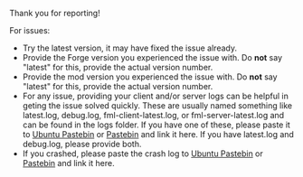 Thank you for reporting!

For issues:
 * Try the latest version, it may have fixed the issue already.
 * Provide the Forge version you experienced the issue with. Do **not** say "latest" for this, provide the actual version number.
 * Provide the mod version you experienced the issue with. Do **not** say "latest" for this, provide the actual version number.
 * For any issue, providing your client and/or server logs can be helpful in geting the issue solved quickly. These are usually named something like latest.log, debug.log, fml-client-latest.log, or fml-server-latest.log and can be found in the logs folder. If you have one of these, please paste it to [Ubuntu Pastebin](https://paste.ubuntu.com/) or [Pastebin](https://pastebin.com/) and link it here. If you have latest.log and debug.log, please provide both.
 * If you crashed, please paste the crash log to [Ubuntu Pastebin](https://paste.ubuntu.com/) or [Pastebin](https://pastebin.com/) and link it here.

